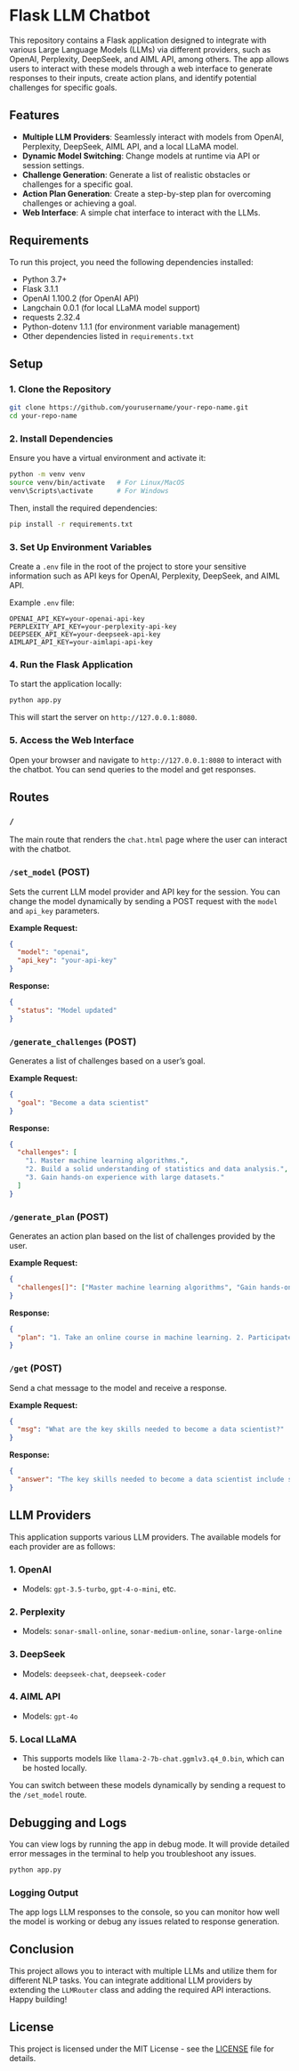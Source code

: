 

# Flask LLM Chatbot

This repository contains a Flask application designed to integrate with various Large Language Models (LLMs) via different providers, such as OpenAI, Perplexity, DeepSeek, and AIML API, among others. The app allows users to interact with these models through a web interface to generate responses to their inputs, create action plans, and identify potential challenges for specific goals.

## Features

* **Multiple LLM Providers**: Seamlessly interact with models from OpenAI, Perplexity, DeepSeek, AIML API, and a local LLaMA model.
* **Dynamic Model Switching**: Change models at runtime via API or session settings.
* **Challenge Generation**: Generate a list of realistic obstacles or challenges for a specific goal.
* **Action Plan Generation**: Create a step-by-step plan for overcoming challenges or achieving a goal.
* **Web Interface**: A simple chat interface to interact with the LLMs.

## Requirements

To run this project, you need the following dependencies installed:

* Python 3.7+
* Flask 3.1.1
* OpenAI 1.100.2 (for OpenAI API)
* Langchain 0.0.1 (for local LLaMA model support)
* requests 2.32.4
* Python-dotenv 1.1.1 (for environment variable management)
* Other dependencies listed in `requirements.txt`

## Setup

### 1. Clone the Repository

```bash
git clone https://github.com/yourusername/your-repo-name.git
cd your-repo-name
```

### 2. Install Dependencies

Ensure you have a virtual environment and activate it:

```bash
python -m venv venv
source venv/bin/activate   # For Linux/MacOS
venv\Scripts\activate      # For Windows
```

Then, install the required dependencies:

```bash
pip install -r requirements.txt
```

### 3. Set Up Environment Variables

Create a `.env` file in the root of the project to store your sensitive information such as API keys for OpenAI, Perplexity, DeepSeek, and AIML API.

Example `.env` file:

```env
OPENAI_API_KEY=your-openai-api-key
PERPLEXITY_API_KEY=your-perplexity-api-key
DEEPSEEK_API_KEY=your-deepseek-api-key
AIMLAPI_API_KEY=your-aimlapi-api-key
```

### 4. Run the Flask Application

To start the application locally:

```bash
python app.py
```

This will start the server on `http://127.0.0.1:8080`.

### 5. Access the Web Interface

Open your browser and navigate to `http://127.0.0.1:8080` to interact with the chatbot. You can send queries to the model and get responses.

## Routes

### `/`

The main route that renders the `chat.html` page where the user can interact with the chatbot.

### `/set_model` (POST)

Sets the current LLM model provider and API key for the session. You can change the model dynamically by sending a POST request with the `model` and `api_key` parameters.

**Example Request:**

```json
{
  "model": "openai",
  "api_key": "your-api-key"
}
```

**Response:**

```json
{
  "status": "Model updated"
}
```

### `/generate_challenges` (POST)

Generates a list of challenges based on a user’s goal.

**Example Request:**

```json
{
  "goal": "Become a data scientist"
}
```

**Response:**

```json
{
  "challenges": [
    "1. Master machine learning algorithms.",
    "2. Build a solid understanding of statistics and data analysis.",
    "3. Gain hands-on experience with large datasets."
  ]
}
```

### `/generate_plan` (POST)

Generates an action plan based on the list of challenges provided by the user.

**Example Request:**

```json
{
  "challenges[]": ["Master machine learning algorithms", "Gain hands-on experience with large datasets"]
}
```

**Response:**

```json
{
  "plan": "1. Take an online course in machine learning. 2. Participate in Kaggle competitions. 3. Build a personal portfolio with datasets."
}
```

### `/get` (POST)

Send a chat message to the model and receive a response.

**Example Request:**

```json
{
  "msg": "What are the key skills needed to become a data scientist?"
}
```

**Response:**

```json
{
  "answer": "The key skills needed to become a data scientist include statistics, machine learning, programming (Python or R), and data visualization."
}
```

## LLM Providers

This application supports various LLM providers. The available models for each provider are as follows:

### 1. **OpenAI**

* Models: `gpt-3.5-turbo`, `gpt-4-o-mini`, etc.

### 2. **Perplexity**

* Models: `sonar-small-online`, `sonar-medium-online`, `sonar-large-online`

### 3. **DeepSeek**

* Models: `deepseek-chat`, `deepseek-coder`

### 4. **AIML API**

* Models: `gpt-4o`

### 5. **Local LLaMA**

* This supports models like `llama-2-7b-chat.ggmlv3.q4_0.bin`, which can be hosted locally.

You can switch between these models dynamically by sending a request to the `/set_model` route.

## Debugging and Logs

You can view logs by running the app in debug mode. It will provide detailed error messages in the terminal to help you troubleshoot any issues.

```bash
python app.py
```

### Logging Output

The app logs LLM responses to the console, so you can monitor how well the model is working or debug any issues related to response generation.

## Conclusion

This project allows you to interact with multiple LLMs and utilize them for different NLP tasks. You can integrate additional LLM providers by extending the `LLMRouter` class and adding the required API interactions. Happy building!

## License

This project is licensed under the MIT License - see the [LICENSE](LICENSE) file for details.


